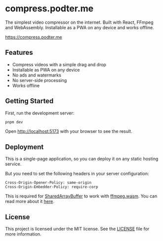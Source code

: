 # compress.podter.me

The simplest video compressor on the internet. Built with React, FFmpeg and WebAssembly.
Installable as a PWA on any device and works offline.

https://compress.podter.me

## Features

- Compress videos with a simple drag and drop
- Installable as PWA on any device
- No ads and watermarks
- No server-side processing
- Works offline

## Getting Started

First, run the development server:

```bash
pnpm dev
```

Open [http://localhost:5173](http://localhost:5173) with your browser to see the result.

## Deployment

This is a single-page application, so you can deploy it on any static hosting service.

But you need to set the following headers in your server configuration:

```
Cross-Origin-Opener-Policy: same-origin
Cross-Origin-Embedder-Policy: require-corp
```

This is required for [SharedArrayBuffer](https://developer.mozilla.org/en-US/docs/Web/JavaScript/Reference/Global_Objects/SharedArrayBuffer) to work with [ffmpeg.wasm](https://ffmpegwasm-0-11-x.netlify.app).
You can read more about it [here](https://developer.mozilla.org/en-US/docs/Web/JavaScript/Reference/Global_Objects/SharedArrayBuffer#security_requirements).

## License

This project is licensed under the MIT license. See the [LICENSE](LICENSE) file for more information.
